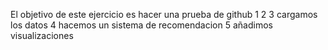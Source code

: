  El objetivo de este ejercicio es hacer una prueba de github
 1
 2
 3 cargamos los datos
 4 hacemos un sistema de recomendacion
 5 añadimos visualizaciones
 
